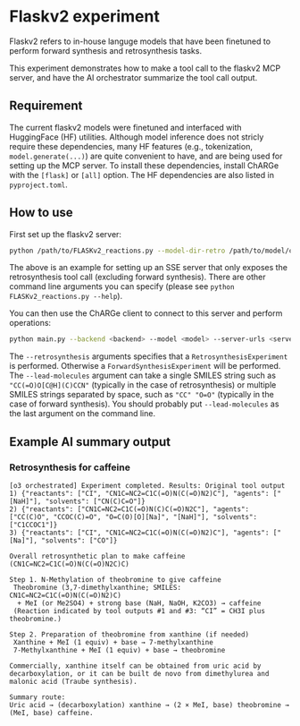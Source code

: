 # Flaskv2 experiment


Flaskv2 refers to in-house languge models that have been finetuned to perform forward synthesis and retrosynthesis tasks.

This experiment demonstrates how to make a tool call to the flaskv2 MCP server, and have the AI orchestrator summarize the tool call output.


## Requirement

The current flaskv2 models were finetuned and interfaced with HuggingFace (HF) utilities. Although model inference does not stricly require these dependencies, many HF features (e.g., tokenization, `model.generate(...)`) are quite convenient to have, and are being used for setting up the MCP server. To install these dependencies, install ChARGe with the `[flask]` or `[all]` option. The HF dependencies are also listed in `pyproject.toml`.


## How to use

First set up the flaskv2 server:

```bash
python /path/to/FLASKv2_reactions.py --model-dir-retro /path/to/model/checkpoint/ --transport sse
```

The above is an example for setting up an SSE server that only exposes the retrosynthesis tool call (excluding forward synthesis). There are other command line arguments you can specify (please see `python FLASKv2_reactions.py --help`).

You can then use the ChARGe client to connect to this server and perform operations:

```bash
python main.py --backend <backend> --model <model> --server-urls <server_url>/sse --retrosynthesis --lead-molecules "{SMILES}"
```

The `--retrosynthesis` arguments specifies that a `RetrosynthesisExperiment` is performed. Otherwise a `ForwardSynthesisExperiment` will be performed.
The `--lead-molecules` argument can take a single SMILES string such as `"CC(=O)O[C@H](C)CCN"` (typically in the case of retrosynthesis) or multiple SMILES strings separated by space, such as `"CC" "O=O"` (typically in the case of forward synthesis). You should probably put `--lead-molecules` as the last argument on the command line.


## Example AI summary output


### Retrosynthesis for caffeine

```
[o3 orchestrated] Experiment completed. Results: Original tool output
1) {"reactants": ["CI", "CN1C=NC2=C1C(=O)N(C(=O)N2)C"], "agents": ["[NaH]"], "solvents": ["CN(C)C=O"]}
2) {"reactants": ["CN1C=NC2=C1C(=O)N(C)C(=O)N2C"], "agents": ["CC(C)O", "CCOC(C)=O", "O=C(O)[O][Na]", "[NaH]"], "solvents": ["C1CCOC1"]}
3) {"reactants": ["CI", "CN1C=NC2=C1C(=O)N(C(=O)N2)C"], "agents": ["[Na]"], "solvents": ["CO"]}

Overall retrosynthetic plan to make caffeine (CN1C=NC2=C1C(=O)N(C(=O)N2C)C)

Step 1. N-Methylation of theobromine to give caffeine  
 Theobromine (3,7-dimethylxanthine; SMILES: CN1C=NC2=C1C(=O)N(C(=O)N2)C)  
  + MeI (or Me2SO4) + strong base (NaH, NaOH, K2CO3) → caffeine  
 (Reaction indicated by tool outputs #1 and #3: “CI” = CH3I plus theobromine.)

Step 2. Preparation of theobromine from xanthine (if needed)  
 Xanthine + MeI (1 equiv) + base → 7-methylxanthine  
 7-Methylxanthine + MeI (1 equiv) + base → theobromine  

Commercially, xanthine itself can be obtained from uric acid by decarboxylation, or it can be built de novo from dimethylurea and malonic acid (Traube synthesis).  

Summary route:  
Uric acid → (decarboxylation) xanthine → (2 × MeI, base) theobromine → (MeI, base) caffeine.
```

